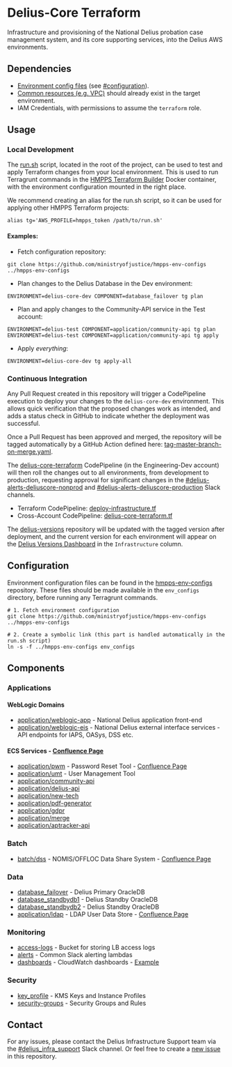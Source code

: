 # Delius-Core Terraform

Infrastructure and provisioning of the National Delius probation case management system, and its core supporting 
services, into the Delius AWS environments.

## Dependencies
* [Environment config files](https://github.com/ministryofjustice/hmpps-env-configs) (see [#configuration](#configuration)).
* [Common resources (e.g. VPC)](https://github.com/ministryofjustice/hmpps-delius-network-terraform) should already exist in the target environment.
* IAM Credentials, with permissions to assume the `terraform` role.

## Usage
### Local Development
The [run.sh](run.sh) script, located in the root of the project, can be used to test and apply Terraform changes from 
your local environment. This is used to run Terragrunt commands in the [HMPPS Terraform Builder](https://github.com/ministryofjustice/hmpps-engineering-tools/tree/master/terraform-builder-0-12) 
Docker container, with the environment configuration mounted in the right place.

We recommend creating an alias for the run.sh script, so it can be used for applying other HMPPS Terraform projects:
```shell
alias tg='AWS_PROFILE=hmpps_token /path/to/run.sh'
```

#### Examples:
* Fetch configuration repository:
```shell
git clone https://github.com/ministryofjustice/hmpps-env-configs ../hmpps-env-configs
```
* Plan changes to the Delius Database in the Dev environment:
```shell
ENVIRONMENT=delius-core-dev COMPONENT=database_failover tg plan
```
* Plan and apply changes to the Community-API service in the Test account:
```shell
ENVIRONMENT=delius-test COMPONENT=application/community-api tg plan
ENVIRONMENT=delius-test COMPONENT=application/community-api tg apply
```
* Apply _everything_:
```shell
ENVIRONMENT=delius-core-dev tg apply-all
```

### Continuous Integration
Any Pull Request created in this repository will trigger a CodePipeline execution to deploy your changes to the 
`delius-core-dev` environment. This allows quick verification that the proposed changes work as intended, and adds a 
status check in GitHub to indicate whether the deployment was successful.

Once a Pull Request has been approved and merged, the repository will be tagged automatically by a GitHub Action defined
here: [tag-master-branch-on-merge.yaml](.github/workflows/tag-master-branch-on-merge.yaml).

The [delius-core-terraform](https://eu-west-2.console.aws.amazon.com/codesuite/codepipeline/pipelines/delius-core-terraform/view?region=eu-west-2) 
CodePipeline (in the Engineering-Dev account) will then roll the changes out to all environments, from development to
production, requesting approval for significant changes in the [#delius-alerts-deliuscore-nonprod](https://mojdt.slack.com/archives/CRMJZ0PGB) 
and [#delius-alerts-deliuscore-production](https://mojdt.slack.com/archives/CRMK94R8B) Slack channels.

* Terraform CodePipeline: [deploy-infrastructure.tf](https://github.com/ministryofjustice/hmpps-delius-pipelines/blob/master/components/delius-core/deploy-infrastructure.tf)
* Cross-Account CodePipeline: [delius-core-terraform.tf](https://github.com/ministryofjustice/hmpps-delius-pipelines/blob/master/engineering/deployments/delius-core-terraform-pipeline.tf)

The [delius-versions](https://github.com/ministryofjustice/delius-versions) repository will be updated with the tagged 
version after deployment, and the current version for each environment will appear on the [Delius Versions Dashboard](https://ministryofjustice.github.io/delius-versions-dashboard) 
in the `Infrastructure` column.

## Configuration
Environment configuration files can be found in the [hmpps-env-configs](https://github.com/ministryofjustice/hmpps-env-configs)
repository. These files should be made available in the `env_configs` directory, before running any Terragrunt commands.

```shell
# 1. Fetch environment configuration
git clone https://github.com/ministryofjustice/hmpps-env-configs ../hmpps-env-configs

# 2. Create a symbolic link (this part is handled automatically in the run.sh script)
ln -s -f ../hmpps-env-configs env_configs
```

## Components
### Applications
#### WebLogic Domains
* [application/weblogic-app](application/weblogic-app) - National Delius application front-end
* [application/weblogic-eis](application/weblogic-eis) - National Delius external interface services - API endpoints for IAPS, OASys, DSS etc.
#### ECS Services - [Confluence Page](https://dsdmoj.atlassian.net/wiki/spaces/DAM/pages/3107979730/ECS+Cluster)
* [application/pwm](application/pwm) - Password Reset Tool - [Confluence Page](https://dsdmoj.atlassian.net/wiki/spaces/DAM/pages/2116092086/PWM+-+Password+Reset)
* [application/umt](application/umt) - User Management Tool
* [application/community-api](application/community-api)
* [application/delius-api](application/delius-api)
* [application/new-tech](application/new-tech)
* [application/pdf-generator](application/pdf-generator)
* [application/gdpr](application/gdpr)
* [application/merge](application/merge)
* [application/aptracker-api](application/aptracker-api)
### Batch
* [batch/dss](batch/dss) - NOMIS/OFFLOC Data Share System - [Confluence Page](https://dsdmoj.atlassian.net/wiki/spaces/DAM/pages/1488486513/Data+Share+System+DSS)
### Data
* [database_failover](database_failover) - Delius Primary OracleDB
* [database_standbydb1](database_standbydb1) - Delius Standby OracleDB 
* [database_standbydb2](database_standbydb2) - Delius Standby OracleDB
* [application/ldap](application/ldap) - LDAP User Data Store - [Confluence Page](https://dsdmoj.atlassian.net/wiki/spaces/DAM/pages/2032271398/LDAP)
### Monitoring
* [access-logs](access-logs) - Bucket for storing LB access logs
* [alerts](alerts) - Common Slack alerting lambdas
* [dashboards](dashboards) - CloudWatch dashboards - [Example](https://cloudwatch.amazonaws.com/dashboard.html?dashboard=delius-test-ServiceHealth&context=eyJSIjoidXMtZWFzdC0xIiwiRCI6ImN3LWRiLTcyODc2NTU1MzQ4OCIsIlUiOiJ1cy1lYXN0LTFfaXpGMk9Xb3RwIiwiQyI6IjIzbnM2c2RicWtkNmZyZDdmYXBldXFrbWllIiwiSSI6InVzLWVhc3QtMTpjZjBmOWFkMS01MzY0LTRjOTMtYjRlMy1kY2ZlYjAzOTA2N2MiLCJNIjoiUHVibGljIn0%3D)
### Security
* [key_profile](key_profile) - KMS Keys and Instance Profiles
* [security-groups](security-groups) - Security Groups and Rules

## Contact
For any issues, please contact the Delius Infrastructure Support team via the [#delius_infra_support](https://mojdt.slack.com/archives/CNXK9893K) Slack channel.
Or feel free to create a [new issue](https://github.com/ministryofjustice/hmpps-delius-core-terraform/issues/new) in this repository.
